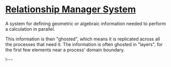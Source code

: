 # [Relationship Manager System](source/relationshipmanagers/RelationshipManager.md)

A system for defining geometric or algebraic information needed to perform a calculation in
parallel.

This information is then "ghosted", which means it is replicated across all the processes that need it. The information is often ghosted in "layers", for the first few elements near a process' domain boundary.

!---
